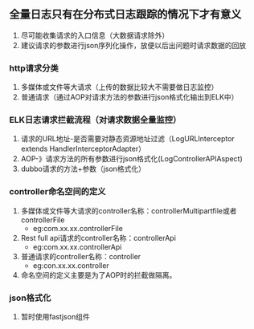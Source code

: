 
## 全量日志只有在分布式日志跟踪的情况下才有意义
1. 尽可能收集请求的入口信息（大数据请求除外）
2. 建议请求的参数进行json序列化操作，放便以后出问题时请求数据的回放

### http请求分类
1. 多媒体或文件等大请求（上传的数据比较大不需要做日志监控）
2. 普通请求（通过AOP对请求方法的参数进行json格式化输出到ELK中）

### ELK日志请求拦截流程（对请求数据全量监控）
1. 请求的URL地址-是否需要对静态资源地址过滤（LogURLInterceptor extends HandlerInterceptorAdapter）
2. AOP-》请求方法的所有参数进行json格式化(LogControllerAPIAspect)
3. dubbo请求的方法+参数（json格式化）

### controller命名空间的定义
1. 多媒体或文件等大请求的controller名称：controllerMultipartfile或者controllerFile
   - eg:com.xx.xx.controllerFile
2. Rest full api请求的controller名称：controllerApi
   - eg:com.xx.xx.controllerApi
3. 普通请求的controller名称：controller
   - eg:con.xx.xx.controller
4. 命名空间的定义主要是为了AOP时的拦截做隔离。

### json格式化
1. 暂时使用fastjson组件
